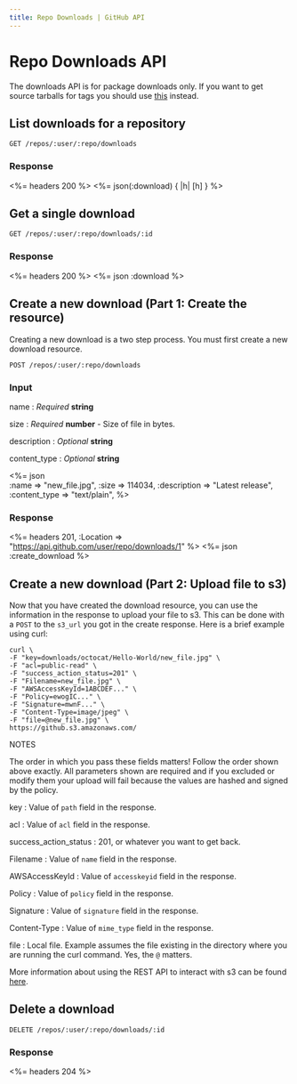 ```yaml
---
title: Repo Downloads | GitHub API
---
```


# Repo Downloads API

The downloads API is for package downloads only. If you want to get
source tarballs for tags you should use [this](/v3/repos/#list-tags)
instead.

## List downloads for a repository

    GET /repos/:user/:repo/downloads

### Response

<%= headers 200 %>
<%= json(:download) { |h| [h] } %>

## Get a single download

    GET /repos/:user/:repo/downloads/:id

### Response

<%= headers 200 %>
<%= json :download %>

## Create a new download (Part 1: Create the resource)

Creating a new download is a two step process. You must first create a
new download resource.

    POST /repos/:user/:repo/downloads

### Input

name
: _Required_ **string**

size
: _Required_ **number** - Size of file in bytes.

description
: _Optional_ **string**

content\_type
: _Optional_ **string**

<%= json \
  :name => "new_file.jpg",
  :size => 114034,
  :description => "Latest release",
  :content_type => "text/plain",
%>

### Response

<%= headers 201, :Location => "https://api.github.com/user/repo/downloads/1" %>
<%= json :create_download %>

## Create a new download (Part 2: Upload file to s3)

Now that you have created the download resource, you can use the
information in the response to upload your file to s3. This can be done
with a `POST` to the `s3_url` you got in the create response. Here is a
brief example using curl:

    curl \
    -F "key=downloads/octocat/Hello-World/new_file.jpg" \
    -F "acl=public-read" \
    -F "success_action_status=201" \
    -F "Filename=new_file.jpg" \
    -F "AWSAccessKeyId=1ABCDEF..." \
    -F "Policy=ewogIC..." \
    -F "Signature=mwnF..." \
    -F "Content-Type=image/jpeg" \
    -F "file=@new_file.jpg" \
    https://github.s3.amazonaws.com/

NOTES

The order in which you pass these fields matters! Follow the order shown
above exactly. All parameters shown are required and if you excluded or
modify them your upload will fail because the values are hashed and signed
by the policy.

key
: Value of `path` field in the response.

acl
: Value of `acl` field in the response.

success_action_status
: 201, or whatever you want to get back.

Filename
: Value of `name` field in the response.

AWSAccessKeyId
: Value of `accesskeyid` field in the response.

Policy
: Value of `policy` field in the response.

Signature
: Value of `signature` field in the response.

Content-Type
: Value of `mime_type` field in the response.

file
: Local file. Example assumes the file existing in the directory where
you are running the curl command. Yes, the `@` matters.

More information about using the REST API to interact with s3 can
be found [here](http://docs.amazonwebservices.com/AmazonS3/latest/API/).

## Delete a download

    DELETE /repos/:user/:repo/downloads/:id

### Response

<%= headers 204 %>
